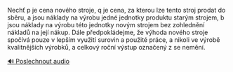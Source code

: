 
Nechť p je cena nového stroje, q je cena, za kterou lze tento stroj prodat do sběru, a jsou náklady na výrobu jedné jednotky produktu starým strojem, b jsou náklady na výrobu této jednotky novým strojem bez zohlednění nákladů na její nákup. Dále předpokládejme, že výhoda nového stroje spočívá pouze v lepším využití surovin a použité práce, a nikoli ve výrobě kvalitnějších výrobků, a celkový roční výstup označený z se nemění.

[🔊 Poslechnout audio](/data/7-paragraphs/audio/chapter_93/para_003-Nech-p-je-cena-novho-stroje-q-je-cena-za-ktero.mp3)
